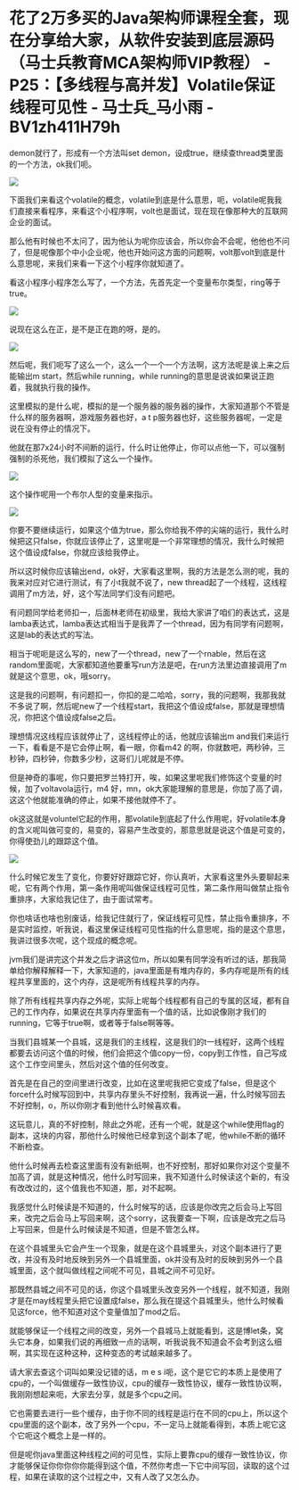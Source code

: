 # 花了2万多买的Java架构师课程全套，现在分享给大家，从软件安装到底层源码（马士兵教育MCA架构师VIP教程） - P25：【多线程与高并发】Volatile保证线程可见性 - 马士兵_马小雨 - BV1zh411H79h

demon就行了，形成有一个方法叫set demon，设成true，继续查thread类里面的一个方法，ok我们呃。



![](img/29b586f70e936d20dde32c9f27620265_1.png)

下面我们来看这个volatile的概念，volatile到底是什么意思，呃，volatile呢我我们直接来看程序，来看这个小程序啊，volt也是面试，现在现在像那种大的互联网企业的面试。

那么他有时候也不太问了，因为他认为呢你应该会，所以你会不会呢，他他也不问了，但是呢像那个中小企业呢，他也开始问这方面的问题啊，volt那volt到底是什么意思呢，来我们来看一下这个小程序你就知道了。

看这小程序小程序怎么写了，一个方法，先首先定一个变量布尔类型，ring等于true。

![](img/29b586f70e936d20dde32c9f27620265_3.png)

说现在这么在正，是不是正在跑的呀，是的。

![](img/29b586f70e936d20dde32c9f27620265_5.png)

然后呢，我们呃写了这么一个，这么一个一个一个方法啊，这方法呢是诶上来之后能输出m start，然后while running，while running的意思是说诶如果说正跑着，我就执行我的操作。

这里模拟的是什么呢，模拟的是一个服务器的服务器的操作，大家知道那个不管是什么样的服务器啊，游戏服务器也好，a t p服务器也好，这些服务器呢，一定是说在没有停止的情况下。

他就在那7x24小时不间断的运行，什么时让他停止，你可以点他一下，可以强制强制的杀死他，我们模拟了这么一个操作。



![](img/29b586f70e936d20dde32c9f27620265_7.png)

这个操作呢用一个布尔人型的变量来指示。

![](img/29b586f70e936d20dde32c9f27620265_9.png)

你要不要继续运行，如果这个值为true，那么你给我不停的尖端的运行，我什么时候把这只false，你就应该停止了，这里呢是一个非常理想的情况，我什么时候把这个值设成false，你就应该给我停止。

所以这时候你应该输出end，ok好，大家看这里啊，我的方法是怎么测的呢，我的我来对应对它进行测试，有了小t我就不说了，new thread起了一个线程，这线程调用了m方法，好，这个写法同学们没有问题吧。

有问题同学给老师扣一，后面林老师在初级里，我给大家讲了咱们的表达式，这是lamba表达式，lamba表达式相当于是我弄了一个thread，因为有同学有问题啊，这是lab的表达式的写法。

相当于呢呃是这么写的，new了一个thread，new了一个rnable，然后在这random里面呢，大家都知道他要重写run方法是吧，在run方法里边直接调用了m就是这个意思，ok，哦sorry。

这是我的问题啊，有问题扣一，你扣的是二哈哈，sorry，我的问题啊，我那我就不多说了啊，然后呢new了一个线程start，我把这个值设成false，那就是理想情况，你把这个值设成false之后。

理想情况这线程应该就停止了，这线程停止的话，他就应该输出m and我们来运行一下，看看是不是它会停止啊，看一眼，你看m42 的啊，你就数吧，两秒钟，三秒钟，四秒钟，你数多少秒，这哥们儿呢就是不停。

但是神奇的事呢，你只要把罗兰特打开，唉，如果这里呢我们修饰这个变量的时候，加了voltavola运行，m4 好，mn，ok大家能理解的意思是，你加了高了调，这这个他就能准确的停止，如果不接他就停不了。

ok这这就是voluntel它起的作用，那volatile到底起了什么作用呢，好volatile本身的含义呢叫做可变的，易变的，容易产生改变的，那意思就是说这个值是可变的，你得使劲儿的跟踪这个值。



![](img/29b586f70e936d20dde32c9f27620265_11.png)

什么时候它发生了变化，你要好好跟踪它好，你认真听，大家看这里外头要聊起来呢，它有两个作用，第一条作用呢叫做保证线程可见性，第二条作用叫做禁止指令重排序，大家给我记住了，由于面试常考。

你也啥话也啥也别废话，给我记住就行了，保证线程可见性，禁止指令重排序，不是实时监控，听我说，看这里保证线程可见性指的什么意思呢，指的是这个意思，我讲过很多次呢，这个现成的概念呢。

jvm我们是讲完这个并发之后才讲这位m，所以如果有同学没有听过的话，那我简单给你解释解释一下，大家知道的，java里面是有堆内存的，多内存呢是所有的线程共享里面的，这个内存，这是呢所有线程共享的内存。

除了所有线程共享内存之外呢，实际上呢每个线程都有自己的专属的区域，都有自己的工作内存，如果说在共享内存里面有一个值的话，比如说像刚才我们的running，它等于true啊，或者等于false啊等等。

当我们县城某一个县城，这是我们的主线程，这是我们的t一线程好，这两个线程都要去访问这个值的时候，他们会把这个值copy一份，copy到工作性，自己写成这个工作空间里头，然后对这个值的任何改变。

首先是在自己的空间里进行改变，比如在这里呢我把它变成了false，但是这个force什么时候写回到中，共享内存里头不好控制，我再说一遍，什么时候写回去不好控制，o，所以你刚才看到他什么时候喜欢看。

这玩意儿，真的不好控制，除此之外呢，还有一个呢，就是这个while使用flag的副本，这块的内容，那他什么时候他已经拿到这个副本了呢，他while不断的循环不断检查。

他什么时候再去检查这里面有没有新纸啊，也不好控制，那好如果你对这个变量不加高了调，就是这种情况，他什么时写回来，我不知道什么时候读这个新的，有没有改改过的，这个值我也不知道，那，对不起啊。

我感觉什么时候读是不知道的，什么时候写的话，应该是你改完之后会马上写回来，改完之后会马上写回来啊，这个sorry，这我要查一下啊，应该是改完之后马上写回来，但是什么时候读是不知道，但是不管怎么样。

在这个县城里头它会产生一个现象，就是在这个县城里头，对这个副本进行了更改，并没有及时地反映到另外一个县城里面，ok并没有及时的反映到另外一个县城里面，这个就叫做线程之间呢不可见，县城之间不可见好。

那既然县城之间不可见的话，你这个县城里头改变另外一个线程，就不知道，我刚才是在may线程里头把它设置成false，那么我在提这个县城里头，他什么时候看见这force，他不知道对这个变量值加了mod之后。

就能够保证一个线程之间的改变，另外一个县城马上就能看到，这是博let条，窝头它本身，如果我们说的再细致一点的话啊，听我说我不知道会不会考到这么细啊，其实现在这种这种，这种变态的考试越来越多了。

请大家去查这个词叫如果没记错的话，m e s i呃，这个是它它的本质上是使用了cpu的，一个叫做缓存一致性协议，cpu的缓存一致性协议，缓存一致性协议啊，我刚刚想起来呃，大家去分享，就是多个cpu之间。

它也需要去进行一些个缓存，由于你不同的线程是运行在不同的cpu上，所以这个cpu里面的这个副本，改了另外一个cpu，不一定马上就能看得到，本质上呢它这个它呃这个概念上是一样的。

但是呢你java里面这种线程之间的可见性，实际上要靠cpu的缓存一致性协议，你才能够保证你你你你你能得到这个值，不然你考虑一下它中间写回，读取的这个过程，如果在读取的这个过程之中，又有人改了又怎么办。

